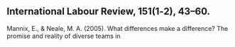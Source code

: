 ## International Labour Review, 151(1‐2), 43–60.

Mannix, E., & Neale, M. A. (2005). What differences make a difference? The promise and reality of diverse teams in